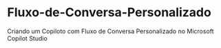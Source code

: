 # Fluxo-de-Conversa-Personalizado
Criando um Copiloto com Fluxo de Conversa Personalizado no Microsoft Copilot Studio
